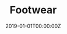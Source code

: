 ---
title: "Footwear"  # Add a page title.
summary: "Footwear"  # Add a page description.
date: "2019-01-01T00:00:00Z"  # Add today's date.
type: "widget_page"  # Page type is a Widget Page
---